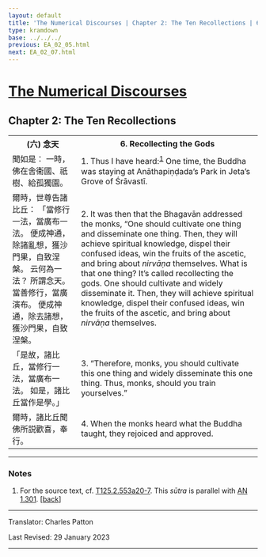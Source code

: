 ```yaml
---
layout: default
title: 'The Numerical Discourses | Chapter 2: The Ten Recollections | 6. Recollecting the Gods'
type: kramdown
base: ../../../
previous: EA_02_05.html
next: EA_02_07.html
---
```


<h1><a href='../index.html'>The Numerical Discourses</a></h1>
<h2>Chapter 2: The Ten Recollections</h2>

<table class="trans">
  <th class='ch'>(六) 念天</th>
  <th class='en'>6. Recollecting the Gods</th>
  <tr>
    <td class='ch' title='T125.2.553a20'>聞如是： 一時，佛在舍衞國、祇樹、給孤獨園。</td>
    <td id='p1'>1. Thus I have heard:<sup id="ref1"><a href="#n1">1</a></sup> One time, the Buddha was staying at Anāthapiṇḍada’s Park in Jeta’s Grove of Śrāvastī.</td>
  </tr>
  <tr>
    <td class='ch' title='T125.2.553a21'>爾時，世尊告諸比丘： 「當修行一法，當廣布一法。 便成神通，除諸亂想，獲沙門果，自致涅槃。 云何為一法？ 所謂念天。 當善修行，當廣演布。 便成神通，除去諸想，獲沙門果，自致涅槃。</td>
    <td id='p2'>2. It was then that the Bhagavān addressed the monks, “One should cultivate one thing and disseminate one thing. Then, they will achieve spiritual knowledge, dispel their confused ideas, win the fruits of the ascetic, and bring about <em>nirvāṇa</em> themselves. What is that one thing? It’s called recollecting the gods. One should cultivate and widely disseminate it. Then, they will achieve spiritual knowledge, dispel their confused ideas, win the fruits of the ascetic, and bring about <em>nirvāṇa</em> themselves.</td>
  </tr>
  <tr>
    <td class='ch' title='T125.2.553a25'>「是故，諸比丘，當修行一法，當廣布一法。 如是，諸比丘當作是學。」</td>
    <td id='p3'>3. “Therefore, monks, you should cultivate this one thing and widely disseminate this one thing. Thus, monks, should you train yourselves.”</td>
  </tr>
  <tr>
    <td class='ch' title='T125.2.553a26'>爾時，諸比丘聞佛所説歡喜，奉行。</td>
    <td id='p4'>4. When the monks heard what the Buddha taught, they rejoiced and approved.</td>
  </tr>
</table>

<hr/>

<h3 id="notes">Notes</h3>

<ol class="notes-list">
<li id="n1"><p>For the source text, cf. <a href="https://cbetaonline.dila.edu.tw/zh/T02n0125_p0553a20" target="_blank">T125.2.553a20-7</a>. This <em>sūtra</em> is parallel with <a href="https://suttacentral.net/an1.296-305" target="_blank">AN 1.301</a>. [<a href="#ref1">back</a>]</p></li>
</ol>
<hr/>

<p class="translator">Translator: Charles Patton</p>
<p class='revised'>Last Revised: 29 January 2023</p>

<hr/>